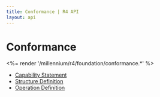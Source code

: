 ```yaml
---
title: Conformance | R4 API
layout: api
---
```


# Conformance

<%= render '/millennium/r4/foundation/conformance.*' %>

* [Capability Statement](../foundation/conformance/capability-statement)
* [Structure Definition](../foundation/conformance/structure-definition)
* [Operation Definition](../foundation/conformance/operation-definition)
